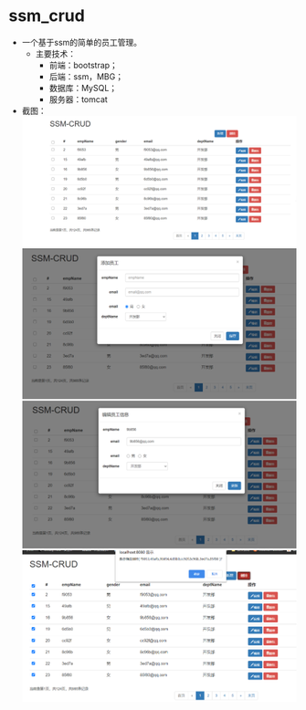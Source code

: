 # ssm_crud
+ 一个基于ssm的简单的员工管理。
	+ 主要技术：
		+ 前端：bootstrap；
		+ 后端：ssm，MBG；
		+ 数据库：MySQL；
		+ 服务器：tomcat
+ 截图：
![enter image description here](https://github.com/CHANGEA-code/ssm_crud/blob/main/myImages/%E5%BE%AE%E4%BF%A1%E5%9B%BE%E7%89%87_20210829171521.png)
![enter image description here](https://github.com/CHANGEA-code/ssm_crud/blob/main/myImages/%E5%BE%AE%E4%BF%A1%E5%9B%BE%E7%89%87_20210829171531.png)
![enter image description here](https://github.com/CHANGEA-code/ssm_crud/blob/main/myImages/%E5%BE%AE%E4%BF%A1%E5%9B%BE%E7%89%87_20210829171534.png)
![enter image description here](https://github.com/CHANGEA-code/ssm_crud/blob/main/myImages/%E5%BE%AE%E4%BF%A1%E5%9B%BE%E7%89%87_20210829171556.png)
